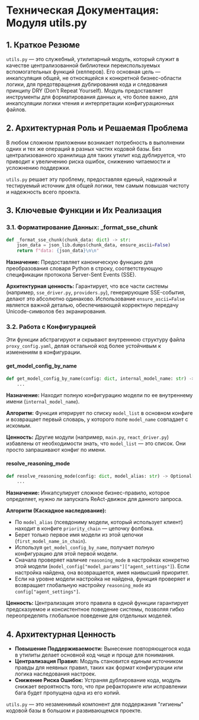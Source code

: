 # Техническая Документация: Модуля utils.py

## 1. Краткое Резюме

`utils.py` — это служебный, утилитарный модуль, который служит в качестве централизованной библиотеки переиспользуемых вспомогательных функций (хелперов). Его основная цель — инкапсуляция общей, не относящейся к конкретной бизнес-области логики, для предотвращения дублирования кода и следования принципу DRY (Don't Repeat Yourself). Модуль предоставляет инструменты для форматирования данных и, что более важно, для инкапсуляции логики чтения и интерпретации конфигурационных файлов.

## 2. Архитектурная Роль и Решаемая Проблема

В любом сложном приложении возникает потребность в выполнении одних и тех же операций в разных частях кодовой базы. Без централизованного хранилища для таких утилит код дублируется, что приводит к увеличению риска ошибок, снижению читаемости и усложнению поддержки.

`utils.py` решает эту проблему, предоставляя единый, надежный и тестируемый источник для общей логики, тем самым повышая чистоту и надежность всего проекта.

## 3. Ключевые Функции и Их Реализация

### 3.1. Форматирование Данных: _format_sse_chunk

```python
def _format_sse_chunk(chunk_data: dict) -> str:
    json_data = json_lib.dumps(chunk_data, ensure_ascii=False)
    return f"data: {json_data}\n\n"
```
**Назначение:** Предоставляет каноническую функцию для преобразования словаря Python в строку, соответствующую спецификации протокола Server-Sent Events (SSE).

**Архитектурная ценность:** Гарантирует, что все части системы (например, `sse_driver.py`, `providers.py`), генерирующие SSE-события, делают это абсолютно одинаково. Использование `ensure_ascii=False` является важной деталью, обеспечивающей корректную передачу Unicode-символов без экранирования.

### 3.2. Работа с Конфигурацией

Эти функции абстрагируют и скрывают внутреннюю структуру файла `proxy_config.yaml`, делая остальной код более устойчивым к изменениям в конфигурации.

#### get_model_config_by_name

```python
def get_model_config_by_name(config: dict, internal_model_name: str) -> Optional[Dict[str, Any]]:
    ...
```
**Назначение:** Находит полную конфигурацию модели по ее внутреннему имени (`internal_model_name`).

**Алгоритм:** Функция итерирует по списку `model_list` в основном конфиге и возвращает первый словарь, у которого поле `model_name` совпадает с искомым.

**Ценность:** Другие модули (например, `main.py`, `react_driver.py`) избавлены от необходимости знать, что `model_list` — это список. Они просто запрашивают конфиг по имени.

#### resolve_reasoning_mode

```python
def resolve_reasoning_mode(config: dict, model_alias: str) -> Optional[str]:
    ...
```
**Назначение:** Инкапсулирует сложное бизнес-правило, которое определяет, нужно ли запускать ReAct-движок для данного запроса.

**Алгоритм (Каскадное наследование):**
*   По `model_alias` (псевдониму модели, который использует клиент) находит в конфиге `priority_chain` — цепочку фолбэка.
*   Берет только первое имя модели из этой цепочки (`first_model_name_in_chain`).
*   Используя `get_model_config_by_name`, получает полную конфигурацию для этой первой модели.
*   Сначала проверяет наличие `reasoning_mode` в настройках конкретно этой модели (`model_config["model_params"]["agent_settings"]`). Если настройка найдена, она возвращается, имея наивысший приоритет.
*   Если на уровне модели настройка не найдена, функция проверяет и возвращает глобальную настройку `reasoning_mode` из `config["agent_settings"]`.

**Ценность:** Централизация этого правила в одной функции гарантирует предсказуемое и консистентное поведение системы, позволяя гибко переопределять глобальное поведение для отдельных моделей.

## 4. Архитектурная Ценность

*   **Повышение Поддерживаемости:** Вынесение повторяющегося кода в утилиты делает основной код чище и проще для понимания.
*   **Централизация Правил:** Модуль становится единым источником правды для неявных правил, таких как формат конфигурации или логика наследования настроек.
*   **Снижение Риска Ошибок:** Устраняя дублирование кода, модуль снижает вероятность того, что при рефакторинге или исправлении бага будет пропущена одна из его копий.

`utils.py` — это незаменимый компонент для поддержания "гигиены" кодовой базы в большом и развивающемся проекте.